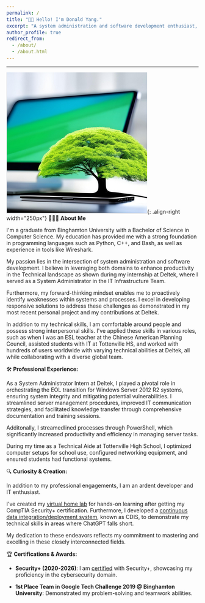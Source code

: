 ```yaml
---
permalink: /
title: "👋🏼 Hello! I'm Donald Yang."
excerpt: "A system administration and software development enthusiast, I believe in leveraging both domains to drive productivity in the IT landscape. "
author_profile: true
redirect_from: 
  - /about/
  - /about.html
---
```


---
![Linux Penguin Wearing a Fedora](/images/NewProfilePic.png){: .align-right width="250px"}
👨🏻‍💻 **About Me**

I'm a graduate from Binghamton University with a Bachelor of Science in Computer Science. My education has provided me with a strong foundation in programming languages such as Python, C++, and Bash, as well as experience in tools like Wireshark.

My passion lies in the intersection of system administration and software development. I believe in leveraging both domains to enhance productivity in the Technical landscape as shown during my internship at Deltek, where I served as a System Administrator in the IT Infrastructure Team.

Furthermore, my forward-thinking mindset enables me to proactively identify weaknesses within systems and processes. I excel in developing responsive solutions to address these challenges as demonstrated in my most recent personal project and my contributions at Deltek.

In addition to my technical skills, I am comfortable around people and possess strong interpersonal skills. I've applied these skills in various roles, such as when I was an ESL teacher at the Chinese American Planning Council, assisted students with IT at Tottenville HS, and worked with hundreds of users worldwide with varying technical abilities at Deltek, all while collaborating with a diverse global team.

🛠️ **Professional Experience:**

As a System Administrator Intern at Deltek, I played a pivotal role in orchestrating the EOL transition for Windows Server 2012 R2 systems, ensuring system integrity and mitigating potential vulnerabilities. I streamlined server management procedures, improved IT communication strategies, and facilitated knowledge transfer through comprehensive documentation and training sessions.

Additonally, I streamedlined processes through PowerShell, which significantly increased productivity and efficiency in managing server tasks.

During my time as a Technical Aide at Tottenville High School, I optimized computer setups for school use, configured networking equipment, and ensured students had functional systems.

🔍 **Curiosity & Creation:** 

In addition to my professional engagements, I am an ardent developer and IT enthusiast. 

I've created my [virtual home lab](https://dyang21.github.io/portfolio/portfolio-2/) for hands-on learning after getting my CompTIA Security+ certification. Furthermore, I developed a [continuous data integration/deployment system](https://github.com/dyang21/Continuous-Data-Integration-System), known as CDIS, to demonstrate my technical skills in areas where ChatGPT falls short.

My dedication to these endeavors reflects my commitment to mastering and excelling in these closely interconnected fields.

🏆 **Certifications & Awards:**

- **Security+ (2020-2026)**: I am [certified](https://www.credly.com/badges/2303fc55-39c7-4af1-a53e-553e16bd6107/linked_in_profile) with Security+, showcasing my proficiency in the cybersecurity domain.
  
- **1st Place Team in Google Tech Challenge 2019 @ Binghamton University**: Demonstrated my problem-solving and teamwork abilities.
